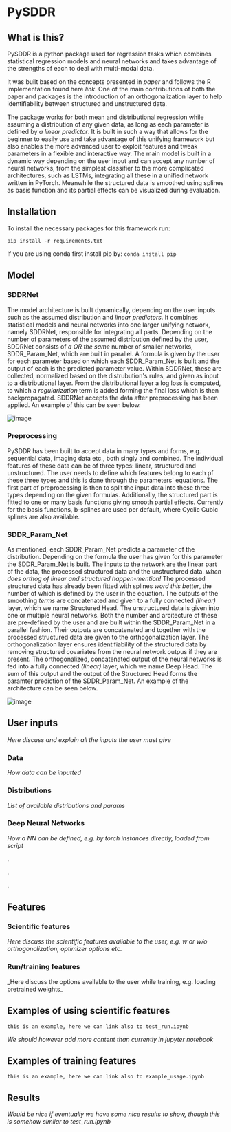 # PySDDR

## What is this?

PySDDR is a python package used for regression tasks which combines statistical regression models and neural networks and takes advantage of the strengths of each to deal with multi-modal data.

It was built based on the concepts presented in _paper_ and follows the R implementation found here _link_. One of the main contributions of both the paper and packages is the introduction of an orthogonalization layer to help identifiability between structured and unstructured data.

The package works for both mean and distributional regression while assuming a distribution of any given data, as long as each parameter is defined by _a linear predictor_. It is built in such a way that allows for the beginner to easily use and take advantage of this unifying framework but also enables the more advanced user to exploit features and tweak parameters in a flexible and interactive way. The main model is built in a dynamic way depending on the user input and can accept any number of neural networks, from the simplest classifier to the more complicated architectures, such as LSTMs, integrating all these in a unified network written in PyTorch. Meanwhile the structured data is smoothed using splines as basis function and its partial effects can be visualized during evaluation.

## Installation

To install the necessary packages for this framework run:

```
pip install -r requirements.txt
```

If you are using conda first install pip by: ```conda install pip```

## Model


### SDDRNet

The model architecture is built dynamically, depending on the user inputs such as the assumed distribution and _linear predictors_. It combines statistical models and neural networks into one larger unifying network, namely SDDRNet, responsible for integrating all parts. Depending on the number of parameters of the assumed distribution defined by the user, SDDRNet consists of _a OR the same_ number of smaller networks, SDDR_Param_Net, which are built in parallel. A formula is given by the user for each parameter based on which each SDDR_Param_Net is built and the output of each is the predicted parameter value. Within SDDRNet, these are collected, normalized based on the distrubution's rules, and given as input to a distributional layer. From the distributional layer a log loss is computed, to which a _regularization_ term is added forming the final loss which is then backpropagated. SDDRNet accepts the data after preprocessing has been applied. An example of this can be seen below.

![image](https://github.com/davidruegamer/PySDDR/blob/prepare_data_feature_branch/sddr_net.jpg)

### Preprocessing

PySDDR has been built to accept data in many types and forms, e.g. sequential data, imaging data etc., both singly and combined. The individual features of these data can be of three types: linear, structured and unstructured. The user needs to define which features belong to each pf these three types and this is done through the parameters' equations. The first part of preprocessing is then to split the input data into these three types depending on the given formulas. Additionally, the structured part is fitted to one or many basis functions giving smooth partial effects. Currently for the basis functions, b-splines are used per default, where Cyclic Cubic splines are also available.

### SDDR_Param_Net

As mentioned, each SDDR_Param_Net predicts a parameter of the distribution. Depending on the formula the user has given for this parameter the SDDR_Param_Net is built. The inputs to the network are the linear part of the data, the processed structured data and the unstructured data. _when does orthog of linear and structured happen-mention!_ The processed structured data has already been fitted with splines _word this better_, the number of which is defined by the user in the equation. The outputs of the smoothing _terms_ are concatenated and given to a fully connected _(linear)_ layer, which we name Structured Head. The unstructured data is given into one or multiple neural networks. Both the number and arcitecture of these are pre-defined by the user and are built within the SDDR_Param_Net in a parallel fashion. Their outputs are concatenated and together with the processed structured data are given to the orthogonalization layer. The orthogonalization layer ensures identifiability of the structured data by removing structured covariates from the neural network outpus if they are present. The orthogonalized, concatenated output of the neural networks is fed into a fully connected _(linear)_ layer, which we name Deep Head. The sum of this output and the output of the Structured Head forms the paramter prediction of the SDDR_Param_Net. An example of the architecture can be seen below.

![image](https://github.com/davidruegamer/PySDDR/blob/prepare_data_feature_branch/sddr_param_net.jpg)


## User inputs

_Here discuss and explain all the inputs the user must give_

### Data

_How data can be inputted_ 

### Distributions

_List of available distributions and params_

### Deep Neural Networks
_How a NN can be defined, e.g. by torch instances directly, loaded from script_

.

.

.

## Features

### Scientific features

_Here discuss the scientific features available to the user, e.g. w or w/o orthogonolization, optimizer options etc._

### Run/training features

<find a better name for run and training features:P>
_Here discuss the options available to the user while training, e.g. loading pretrained weights_

## Examples of using scientific features

```
this is an example, here we can link also to test_run.ipynb
```
_We should however add more content than currently in jupyter notebook_

 ## Examples of training features

```
this is an example, here we can link also to example_usage.ipynb
```


## Results
_Would be nice if eventually we have some nice results to show, though this is somehow similar to test_run.ipynb_
